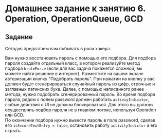# Домашнее задание к занятию 6. Operation, OperationQueue, GCD

## Задание
Сегодня предлагаем вам побывать в роли хакера. 

Вам нужно восстановить пароль с помощью его подбора. 
Для подбора пароля создайте отдельный класс, в котором реализуйте метод подбора <code>bruteForce</code> (если для вас задача покажется сложной, вы можете найти решение в интернет). 
Разместите на вашем экране авторизации кнопку "Подобрать пароль". При нажатии на кнопку у вас должен будет сгенерироваться случайный пароль из цифр, строчных и заглавных латинских букв. Далее, с помощью написанного ранее метода, нужно подобрать сгенерированный пароль. 
Во время подбора пароля, рядом с полем password должен работать <code>activiyIndicator</code>, любые действия с UI не должны блокироваться. Для этого вы должны осуществлять подбор пароля не в главном потоке, используя Operation или GCD.  
По окончании подбора нужно вывести пароль в поле password, сделав его <code>isSecureTextEntry = false</code>, остановить работу <code>activityIndictor</code> и его скрыть. 
